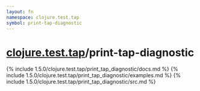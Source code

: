 ```yaml
---
layout: fn
namespace: clojure.test.tap
symbol: print-tap-diagnostic
---
```


# [clojure.test.tap](../)/print-tap-diagnostic

{% include 1.5.0/clojure.test.tap/print_tap_diagnostic/docs.md %}
{% include 1.5.0/clojure.test.tap/print_tap_diagnostic/examples.md %}
{% include 1.5.0/clojure.test.tap/print_tap_diagnostic/src.md %}

